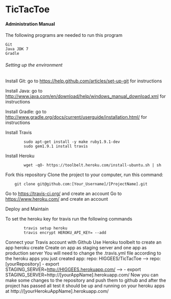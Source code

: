 TicTacToe
=========
#### Administration Manual

The following programs are needed to run this program

    Git
    Java JDK 7 
    Gradle

###### Setting up the environment

Install Git: go to https://help.github.com/articles/set-up-git for instructions

Install Java: go to http://www.java.com/en/download/help/windows_manual_download.xml for instructions

Install Gradle: go to http://www.gradle.org/docs/current/userguide/installation.html/ for instructions

Install Travis

            sudo apt-get install -y make ruby1.9.1-dev
            sudo gem1.9.1 install travis

Install Heroku

            wget -qO- https://toolbelt.heroku.com/install-ubuntu.sh | sh

Fork this repository
Clone the project to your computer, run this command:

        git clone git@github.com:[Your_Username]/[ProjectName].git

Go to https://travis-ci.org/ and create an account
Go to https://www.heroku.com/ and create an account

Deploy and Maintain

To set the heroku key for travis run the following commands

            travis setup heroku
            travis encrypt HEROKU_API_KEY= --add
            
Connect your Travis account with Github
Use Heroku toolbelt to create an app
heroku create
Create on app as staging server and one app as production server
You will need to change the .travis.yml file according to the heroku apps you just created
            app: 
            repo: HIGGEES/TicTacToe  --> repo: [yourRepository]
            - export STAGING_SERVER=http://HIGGEES.herokuapp.com/  --> - export STAGING_SERVER=http://[yourAppName].herokuapp.com/
Now you can make some changes to the repository and push them to github and after the project has passed all test it should be up and running on your heroku apps at http://[yourHerokuAppName].herokuapp.com/
